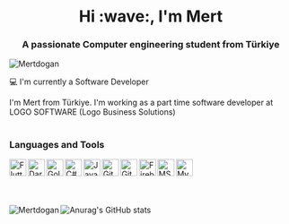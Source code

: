 <h1 align="center">Hi :wave:, I'm Mert</h1>
<h3 align="center">A passionate Computer engineering student from Türkiye</h3>

<p align="left"> <img src="https://komarev.com/ghpvc/?username=Deatsilence" alt="Mertdogan" /> </p>

:computer: I'm currently a Software Developer

I'm Mert from Türkiye. I'm working as a part time software developer at LOGO SOFTWARE (Logo Business Solutions)

#

### Languages and Tools

<img align="left" alt="Flutter" width="30px" src="https://cdn.jsdelivr.net/gh/devicons/devicon/icons/flutter/flutter-original.svg" />
<img align="left" alt="Dart" width="30px" src="https://cdn.jsdelivr.net/gh/devicons/devicon/icons/dart/dart-original.svg" />
<img align="left" alt="Golang(Go)" width="30px" src="https://cdn.jsdelivr.net/gh/devicons/devicon/icons/go/go-original.svg" />          
<img align="left" alt="C#" width="30px" src="https://cdn.jsdelivr.net/gh/devicons/devicon/icons/csharp/csharp-plain.svg" />
<img align="left" alt="Javascript" width="30px" src="https://cdn.jsdelivr.net/gh/devicons/devicon/icons/javascript/javascript-original.svg" />          
<img align="left" alt="Git" width="30px" src="https://cdn.jsdelivr.net/gh/devicons/devicon/icons/git/git-original.svg" />
<img align="left" alt="Github" width="30px" src="https://cdn.jsdelivr.net/gh/devicons/devicon/icons/github/github-original.svg" />
<img align="left" alt="Firebase" width="30px" img src="https://cdn.jsdelivr.net/gh/devicons/devicon/icons/firebase/firebase-plain.svg" />
<img align="left" alt="MSSQL" width="30px" src="https://cdn.jsdelivr.net/gh/devicons/devicon/icons/microsoftsqlserver/microsoftsqlserver-plain-wordmark.svg" />
<img align="left" alt="MySQL" width="30px" src="https://cdn.jsdelivr.net/gh/devicons/devicon/icons/mysql/mysql-original-wordmark.svg" />


<br />
<br />
<br />
<br />



<p><img align="left" src="https://github-readme-stats.vercel.app/api/top-langs/?username=Deatsilence&layout=compact&hide=html" alt="Mertdogan"
        

![Anurag's GitHub stats](https://github-readme-stats.vercel.app/api?username=Deatsilence&show_icons=true&theme=tokyonight)

        
